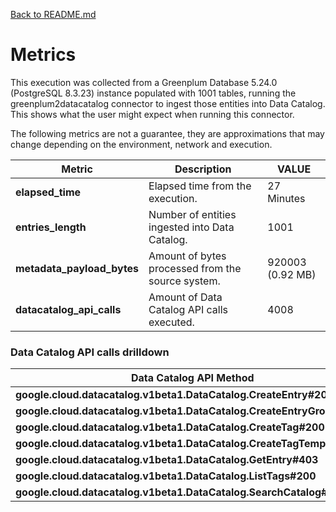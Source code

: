[Back to README.md](../README.md)

# Metrics

This execution was collected from a Greenplum Database 5.24.0 (PostgreSQL 8.3.23) instance populated with 1001 tables, running the greenplum2datacatalog connector to ingest
those entities into Data Catalog. This shows what the user might expect when running this connector.

The following metrics are not a guarantee, they are approximations that may change depending on the environment, network and execution.


| Metric                     | Description                                       | VALUE            |
| ---                        | ---                                               | ---              |
| **elapsed_time**           | Elapsed time from the execution.                  | 27 Minutes       |
| **entries_length**         | Number of entities ingested into Data Catalog.    | 1001             |
| **metadata_payload_bytes** | Amount of bytes processed from the source system. | 920003 (0.92 MB) |
| **datacatalog_api_calls**  | Amount of Data Catalog API calls executed.        | 4008             |



### Data Catalog API calls drilldown

| Data Catalog API Method                                                 | Calls |
| ---                                                                     | ---   | 
| **google.cloud.datacatalog.v1beta1.DataCatalog.CreateEntry#200**        | 1001  | 
| **google.cloud.datacatalog.v1beta1.DataCatalog.CreateEntryGroup#200**   | 1     | 
| **google.cloud.datacatalog.v1beta1.DataCatalog.CreateTag#200**          | 1001  |
| **google.cloud.datacatalog.v1beta1.DataCatalog.CreateTagTemplate#200**  | 2     |
| **google.cloud.datacatalog.v1beta1.DataCatalog.GetEntry#403**           | 1001  | 
| **google.cloud.datacatalog.v1beta1.DataCatalog.ListTags#200**           | 1001  | 
| **google.cloud.datacatalog.v1beta1.DataCatalog.SearchCatalog#200**      | 1     |  

